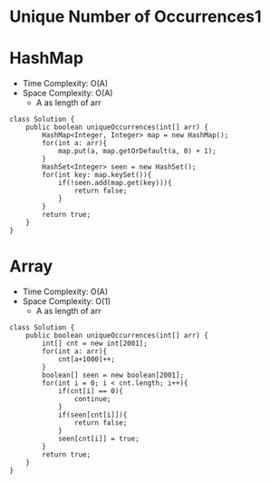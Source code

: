 # Unique Number of Occurrences1
# HashMap
* Time Complexity: O(A)
* Space Complexity: O(A)
    * A as length of arr
```
class Solution {
    public boolean uniqueOccurrences(int[] arr) {
        HashMap<Integer, Integer> map = new HashMap();
        for(int a: arr){
            map.put(a, map.getOrDefault(a, 0) + 1);
        }
        HashSet<Integer> seen = new HashSet();
        for(int key: map.keySet()){
            if(!seen.add(map.get(key))){
                return false;
            }
        }
        return true;
    }
}
```
# Array
* Time Complexity: O(A)
* Space Complexity: O(1)
    * A as length of arr
```
class Solution {
    public boolean uniqueOccurrences(int[] arr) {
        int[] cnt = new int[2001];
        for(int a: arr){
            cnt[a+1000]++;
        }
        boolean[] seen = new boolean[2001];
        for(int i = 0; i < cnt.length; i++){
            if(cnt[i] == 0){
                continue;
            }
            if(seen[cnt[i]]){
                return false;
            }
            seen[cnt[i]] = true;
        }
        return true;
    }
}
```
